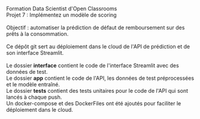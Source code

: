Formation Data Scientist d'Open Classrooms<br>
Projet 7 : Implémentez un modèle de scoring<br>
<br>
Objectif : automatiser la prédiction de défaut de remboursement sur des prêts à la consommation.<br>
<br>
Ce dépôt git sert au déploiement dans le cloud de l'API de prédiction et de son interface Streamlit.<br>
<br>
Le dossier <b>interface</b> contient le code de l'interface Streamlit avec des données de test.<br>
Le dossier <b>app</b> contient le code de l'API, les données de test préprocessées et le modèle entraîné.<br>
Le dossier <b>tests</b> contient des tests unitaires pour le code de l'API qui sont lancés à chaque push.<br>
Un docker-compose et des DockerFiles ont été ajoutés pour faciliter le déploiement dans le cloud.